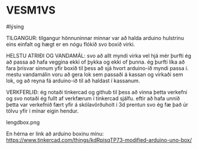 # VESM1VS
#lýsing

TILGANGUR: tilgangur hönnuninnar minnar var að halda arduino hulstrinu eins einfalt og hægt er en nógu flókið svo boxið virki.

HELSTU ATRIÐI OG VANDAMÁL: svo að allt myndi virka vel hjá mér þurfti ég að passa að hafa veggina ekki of þykka og ekki of þunna. ég þurfti líka að fara þrisvar sinnum yfir boxið til þess að sjá hvort arduino-ið myndi passa í. mestu vandamálin voru að gera lok sem passaði á kassan og virkaði sem lok, og að reyna fá arduino-ið til að haldast í kassanum.

VERKFERLIÐ: ég notaði tinkercad og github til þess að vinna þetta verkefni og svo notaði ég fullt af verkfærum í tinkercad sjálfu. eftir að hafa unnið þetta var verkefnið fært yfir á skólavörðuholt í 3d prentun svo ég fæ það úr tölvu yfir í mínar eigin hendur.

lengdbox.png



 
 
 
En hérna er link að arduino boxinu mínu: https://www.tinkercad.com/things/kdRpisqTP73-modified-arduino-uno-box/
